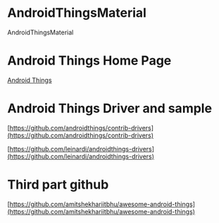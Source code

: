 # AndroidThingsMaterial
AndroidThingsMaterial
# Android Things Home Page
[Android Things](https://developer.android.com/things/ "Android Thins") 
# Android Things Driver and sample
[https://github.com/androidthings/contrib-drivers](https://github.com/androidthings/contrib-drivers)

[https://github.com/leinardi/androidthings-drivers](https://github.com/leinardi/androidthings-drivers)
# Third part github
[https://github.com/amitshekhariitbhu/awesome-android-things](https://github.com/amitshekhariitbhu/awesome-android-things)

